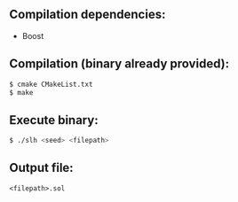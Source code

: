 Compilation dependencies:
---
- Boost

Compilation (binary already provided):
---

```bash
$ cmake CMakeList.txt
$ make
```
Execute binary:
---

```bash
$ ./slh <seed> <filepath>
```

Output file:
---

`<filepath>.sol`
